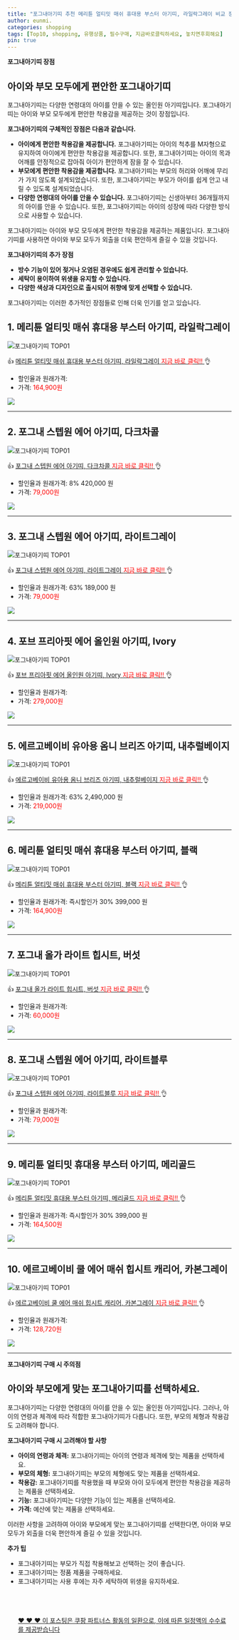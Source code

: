 ```yaml
---
title: "포그내아기띠 추천 메리튠 얼티밋 매쉬 휴대용 부스터 아기띠, 라일락그레이 비교 장점 추천"
author: eunmi.
categories: shopping
tags: [Top10, shopping, 유행상품, 필수구매, 지금바로클릭하세요, 놓치면후회해요]
pin: true
---
```

**포그내아기띠 장점**

<h2>아이와 부모 모두에게 편안한 포그내아기띠</h2>

포그내아기띠는 다양한 연령대의 아이를 안을 수 있는 올인원 아기띠입니다. 포그내아기띠는 아이와 부모 모두에게 편안한 착용감을 제공하는 것이 장점입니다.

**포그내아기띠의 구체적인 장점은 다음과 같습니다.**

* **아이에게 편안한 착용감을 제공합니다.** 포그내아기띠는 아이의 척추를 M자형으로 유지하여 아이에게 편안한 착용감을 제공합니다. 또한, 포그내아기띠는 아이의 목과 어깨를 안정적으로 잡아줘 아이가 편안하게 잠을 잘 수 있습니다.
* **부모에게 편안한 착용감을 제공합니다.** 포그내아기띠는 부모의 허리와 어깨에 무리가 가지 않도록 설계되었습니다. 또한, 포그내아기띠는 부모가 아이를 쉽게 안고 내릴 수 있도록 설계되었습니다.
* **다양한 연령대의 아이를 안을 수 있습니다.** 포그내아기띠는 신생아부터 36개월까지의 아이를 안을 수 있습니다. 또한, 포그내아기띠는 아이의 성장에 따라 다양한 방식으로 사용할 수 있습니다.

포그내아기띠는 아이와 부모 모두에게 편안한 착용감을 제공하는 제품입니다. 포그내아기띠를 사용하면 아이와 부모 모두가 외출을 더욱 편안하게 즐길 수 있을 것입니다.

**포그내아기띠의 추가 장점**

* **방수 기능이 있어 젖거나 오염된 경우에도 쉽게 관리할 수 있습니다.**
* **세탁이 용이하여 위생을 유지할 수 있습니다.**
* **다양한 색상과 디자인으로 출시되어 취향에 맞게 선택할 수 있습니다.**

포그내아기띠는 이러한 추가적인 장점들로 인해 더욱 인기를 얻고 있습니다.

   

## 1. 메리튠 얼티밋 매쉬 휴대용 부스터 아기띠, 라일락그레이

![포그내아기띠 TOP01](https://thumbnail6.coupangcdn.com/thumbnails/remote/230x230ex/image/retail/images/249534139937384-fc84f085-064c-4451-879a-ea1774e9cf82.jpg)


👍 [메리튠 얼티밋 매쉬 휴대용 부스터 아기띠, 라일락그레이 <font color=red> 지금 바로 클릭!! </font> ](https://link.coupang.com/re/AFFSDP?lptag=AF3617701&subid=GithubCoopas&pageKey=1292132850&traceid=V0-153&itemId=2303383991&vendorItemId=70300280124) 👌 


- 할인율과 원래가격: 
- 가격: <span style='color:red'>164,900원</span>

[![](/discount_price.png)](https://link.coupang.com/re/AFFSDP?lptag=AF3617701&subid=GithubCoopas&pageKey=1292132850&traceid=V0-153&itemId=2303383991&vendorItemId=70300280124)

---


   

## 2. 포그내 스텝원 에어 아기띠, 다크차콜

![포그내아기띠 TOP01](https://thumbnail7.coupangcdn.com/thumbnails/remote/230x230ex/image/retail/images/250820007674547-39f023f6-f443-4a2f-9d36-151366937464.jpg)


👍 [포그내 스텝원 에어 아기띠, 다크차콜 <font color=red> 지금 바로 클릭!! </font> ](https://link.coupang.com/re/AFFSDP?lptag=AF3617701&subid=GithubCoopas&pageKey=274975246&traceid=V0-153&itemId=868883602&vendorItemId=5198271525) 👌 


- 할인율과 원래가격: 8%  420,000   원
- 가격: <span style='color:red'>79,000원</span>

[![](/discount_price.png)](https://link.coupang.com/re/AFFSDP?lptag=AF3617701&subid=GithubCoopas&pageKey=274975246&traceid=V0-153&itemId=868883602&vendorItemId=5198271525)

---


   

## 3. 포그내 스텝원 에어 아기띠, 라이트그레이

![포그내아기띠 TOP01](https://thumbnail7.coupangcdn.com/thumbnails/remote/230x230ex/image/retail/images/250826341340654-a22833a6-cb98-488e-9bd0-ac78466e4ad7.jpg)


👍 [포그내 스텝원 에어 아기띠, 라이트그레이 <font color=red> 지금 바로 클릭!! </font> ](https://link.coupang.com/re/AFFSDP?lptag=AF3617701&subid=GithubCoopas&pageKey=274975246&traceid=V0-153&itemId=868883633&vendorItemId=5198271577) 👌 


- 할인율과 원래가격: 63%  189,000   원
- 가격: <span style='color:red'>79,000원</span>

[![](/discount_price.png)](https://link.coupang.com/re/AFFSDP?lptag=AF3617701&subid=GithubCoopas&pageKey=274975246&traceid=V0-153&itemId=868883633&vendorItemId=5198271577)

---


   

## 4. 포브 프리아핏 에어 올인원 아기띠, Ivory

![포그내아기띠 TOP01](https://thumbnail9.coupangcdn.com/thumbnails/remote/230x230ex/image/retail/images/2023/04/28/14/5/fe7c7423-d485-4d8f-95fe-b59d591c7739.jpg)


👍 [포브 프리아핏 에어 올인원 아기띠, Ivory <font color=red> 지금 바로 클릭!! </font> ](https://link.coupang.com/re/AFFSDP?lptag=AF3617701&subid=GithubCoopas&pageKey=7300165307&traceid=V0-153&itemId=18679049903&vendorItemId=85813263492) 👌 


- 할인율과 원래가격: 
- 가격: <span style='color:red'>279,000원</span>

[![](/discount_price.png)](https://link.coupang.com/re/AFFSDP?lptag=AF3617701&subid=GithubCoopas&pageKey=7300165307&traceid=V0-153&itemId=18679049903&vendorItemId=85813263492)

---


   

## 5. 에르고베이비 유아용 옴니 브리즈 아기띠, 내추럴베이지

![포그내아기띠 TOP01](https://thumbnail9.coupangcdn.com/thumbnails/remote/230x230ex/image/retail/images/2023/04/28/11/4/e2e652e7-49a5-4299-ba3b-b48eaad7d0c8.jpg)


👍 [에르고베이비 유아용 옴니 브리즈 아기띠, 내추럴베이지 <font color=red> 지금 바로 클릭!! </font> ](https://link.coupang.com/re/AFFSDP?lptag=AF3617701&subid=GithubCoopas&pageKey=5472389443&traceid=V0-153&itemId=18677350572&vendorItemId=85811596395) 👌 


- 할인율과 원래가격: 63%  2,490,000   원
- 가격: <span style='color:red'>219,000원</span>

[![](/discount_price.png)](https://link.coupang.com/re/AFFSDP?lptag=AF3617701&subid=GithubCoopas&pageKey=5472389443&traceid=V0-153&itemId=18677350572&vendorItemId=85811596395)

---


   

## 6. 메리튠 얼티밋 매쉬 휴대용 부스터 아기띠, 블랙

![포그내아기띠 TOP01](https://thumbnail6.coupangcdn.com/thumbnails/remote/230x230ex/image/rs_quotation_api/db2rx28p/37a34961bd3a4a5ea84efab4efe037fd.png)


👍 [메리튠 얼티밋 매쉬 휴대용 부스터 아기띠, 블랙 <font color=red> 지금 바로 클릭!! </font> ](https://link.coupang.com/re/AFFSDP?lptag=AF3617701&subid=GithubCoopas&pageKey=1292132850&traceid=V0-153&itemId=11760703961&vendorItemId=79034526221) 👌 


- 할인율과 원래가격: 즉시할인가 30%  399,000   원
- 가격: <span style='color:red'>164,900원</span>

[![](/discount_price.png)](https://link.coupang.com/re/AFFSDP?lptag=AF3617701&subid=GithubCoopas&pageKey=1292132850&traceid=V0-153&itemId=11760703961&vendorItemId=79034526221)

---


   

## 7. 포그내 올가 라이트 힙시트, 버섯

![포그내아기띠 TOP01](https://thumbnail8.coupangcdn.com/thumbnails/remote/230x230ex/image/retail/images/2021/04/22/17/2/34a865ef-feed-4601-8a0b-ccdd66a55b1e.jpg)


👍 [포그내 올가 라이트 힙시트, 버섯 <font color=red> 지금 바로 클릭!! </font> ](https://link.coupang.com/re/AFFSDP?lptag=AF3617701&subid=GithubCoopas&pageKey=5393727927&traceid=V0-153&itemId=8050598442&vendorItemId=75339129212) 👌 


- 할인율과 원래가격: 
- 가격: <span style='color:red'>60,000원</span>

[![](/discount_price.png)](https://link.coupang.com/re/AFFSDP?lptag=AF3617701&subid=GithubCoopas&pageKey=5393727927&traceid=V0-153&itemId=8050598442&vendorItemId=75339129212)

---


   

## 8. 포그내 스텝원 에어 아기띠, 라이트블루

![포그내아기띠 TOP01](https://thumbnail10.coupangcdn.com/thumbnails/remote/230x230ex/image/retail/images/250706934677823-fa6536a5-59f6-4b9d-a203-af3eb38d9f70.jpg)


👍 [포그내 스텝원 에어 아기띠, 라이트블루 <font color=red> 지금 바로 클릭!! </font> ](https://link.coupang.com/re/AFFSDP?lptag=AF3617701&subid=GithubCoopas&pageKey=274975246&traceid=V0-153&itemId=868883620&vendorItemId=5198271572) 👌 


- 할인율과 원래가격: 
- 가격: <span style='color:red'>79,000원</span>

[![](/discount_price.png)](https://link.coupang.com/re/AFFSDP?lptag=AF3617701&subid=GithubCoopas&pageKey=274975246&traceid=V0-153&itemId=868883620&vendorItemId=5198271572)

---


   

## 9. 메리튠 얼티밋 휴대용 부스터 아기띠, 메리골드

![포그내아기띠 TOP01](https://thumbnail9.coupangcdn.com/thumbnails/remote/230x230ex/image/retail/images/2020/02/24/17/7/cf919178-91db-440a-8cdc-2d2ee520441f.jpg)


👍 [메리튠 얼티밋 휴대용 부스터 아기띠, 메리골드 <font color=red> 지금 바로 클릭!! </font> ](https://link.coupang.com/re/AFFSDP?lptag=AF3617701&subid=GithubCoopas&pageKey=1290529692&traceid=V0-153&itemId=2301557673&vendorItemId=70298486789) 👌 


- 할인율과 원래가격: 즉시할인가 30%  399,000   원
- 가격: <span style='color:red'>164,500원</span>

[![](/discount_price.png)](https://link.coupang.com/re/AFFSDP?lptag=AF3617701&subid=GithubCoopas&pageKey=1290529692&traceid=V0-153&itemId=2301557673&vendorItemId=70298486789)

---


   

## 10. 에르고베이비 쿨 에어 매쉬 힙시트 캐리어, 카본그레이

![포그내아기띠 TOP01](https://thumbnail10.coupangcdn.com/thumbnails/remote/230x230ex/image/retail/images/2021/08/05/16/5/0ed78089-9874-42a8-89ff-71c42f4d7bbd.jpg)


👍 [에르고베이비 쿨 에어 매쉬 힙시트 캐리어, 카본그레이 <font color=red> 지금 바로 클릭!! </font> ](https://link.coupang.com/re/AFFSDP?lptag=AF3617701&subid=GithubCoopas&pageKey=5972842935&traceid=V0-153&itemId=10733002795&vendorItemId=78013606674) 👌 


- 할인율과 원래가격: 
- 가격: <span style='color:red'>128,720원</span>

[![](/discount_price.png)](https://link.coupang.com/re/AFFSDP?lptag=AF3617701&subid=GithubCoopas&pageKey=5972842935&traceid=V0-153&itemId=10733002795&vendorItemId=78013606674)

---
**포그내아기띠 구매 시 주의점**

<h2>아이와 부모에게 맞는 포그내아기띠를 선택하세요.</h2>

포그내아기띠는 다양한 연령대의 아이를 안을 수 있는 올인원 아기띠입니다. 그러나, 아이의 연령과 체격에 따라 적합한 포그내아기띠가 다릅니다. 또한, 부모의 체형과 착용감도 고려해야 합니다.

**포그내아기띠 구매 시 고려해야 할 사항**

* **아이의 연령과 체격:** 포그내아기띠는 아이의 연령과 체격에 맞는 제품을 선택하세요.
* **부모의 체형:** 포그내아기띠는 부모의 체형에도 맞는 제품을 선택하세요.
* **착용감:** 포그내아기띠를 착용했을 때 부모와 아이 모두에게 편안한 착용감을 제공하는 제품을 선택하세요.
* **기능:** 포그내아기띠는 다양한 기능이 있는 제품을 선택하세요.
* **가격:** 예산에 맞는 제품을 선택하세요.

이러한 사항을 고려하여 아이와 부모에게 맞는 포그내아기띠를 선택한다면, 아이와 부모 모두가 외출을 더욱 편안하게 즐길 수 있을 것입니다.

**추가 팁**

* 포그내아기띠는 부모가 직접 착용해보고 선택하는 것이 좋습니다.
* 포그내아기띠는 정품 제품을 구매하세요.
* 포그내아기띠는 사용 후에는 자주 세탁하여 위생을 유지하세요.<br><br><br><br><br> [ ❤ ❤ ❤ 이 포스팅은 쿠팡 파트너스 활동의 일환으로, 이에 따른 일정액의 수수료를 제공받습니다](https://link.coupang.com/a/bcEFyh)